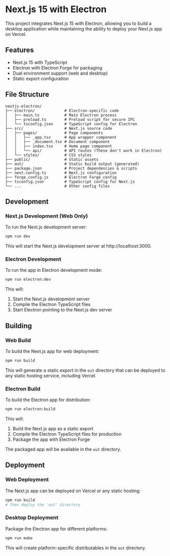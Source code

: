 # Next.js 15 with Electron

This project integrates Next.js 15 with Electron, allowing you to build a desktop application while maintaining the ability to deploy your Next.js app on Vercel.

## Features

- Next.js 15 with TypeScript
- Electron with Electron Forge for packaging
- Dual environment support (web and desktop)
- Static export configuration

## File Structure

```
nextjs-electron/
├── electron/             # Electron-specific code
│   ├── main.ts           # Main Electron process
│   ├── preload.ts        # Preload script for secure IPC
│   └── tsconfig.json     # TypeScript config for Electron
├── src/                  # Next.js source code
│   ├── pages/            # Page components
│   │   ├── _app.tsx      # App wrapper component
│   │   ├── _document.tsx # Document component
│   │   ├── index.tsx     # Home page component
│   │   └── api/          # API routes (These don't work in Electron)
│   └── styles/           # CSS styles
├── public/               # Static assets
├── out/                  # Static build output (generated)
├── package.json          # Project dependencies & scripts
├── next.config.ts        # Next.js configuration
├── forge.config.js       # Electron Forge config
├── tsconfig.json         # TypeScript config for Next.js
└── ...                   # Other config files
```

## Development

### Next.js Development (Web Only)

To run the Next.js development server:

```bash
npm run dev
```

This will start the Next.js development server at http://localhost:3000.

### Electron Development

To run the app in Electron development mode:

```bash
npm run electron:dev
```

This will:

1. Start the Next.js development server
2. Compile the Electron TypeScript files
3. Start Electron pointing to the Next.js dev server

## Building

### Web Build

To build the Next.js app for web deployment:

```bash
npm run build
```

This will generate a static export in the `out` directory that can be deployed to any static hosting service, including Vercel.

### Electron Build

To build the Electron app for distribution:

```bash
npm run electron:build
```

This will:

1. Build the Next.js app as a static export
2. Compile the Electron TypeScript files for production
3. Package the app with Electron Forge

The packaged app will be available in the `out` directory.

## Deployment

### Web Deployment

The Next.js app can be deployed on Vercel or any static hosting:

```bash
npm run build
# Then deploy the 'out' directory
```

### Desktop Deployment

Package the Electron app for different platforms:

```bash
npm run make
```

This will create platform-specific distributables in the `out` directory.
